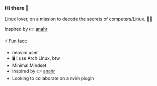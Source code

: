 ### Hi there 👋

<!--
**hakkm/hakkm** is a ✨ _special_ ✨ repository because its `README.md` (this file) appears on your GitHub profile.

Here are some ideas to get you started:

- 🔭 I’m currently working on ...
- 🌱 I’m currently learning ...
- 👯 I’m looking to collaborate on ...
- 🤔 I’m looking for help with ...
- 💬 Ask me about ...
- 📫 How to reach me: ...
- 😄 Pronouns: ...
- ⚡ Fun fact: ...
-->
Linux lover, on a mission to decode the secrets of computers/Linux. 🕵️‍♂️

Inspired by 👉 [anahr](https://www.youtube.com/@anaHr)

⚡ Fun fact:
- neovim user
- 🖥 I use Arch Linux, btw
- Minimal Mindset
- Inspired by 👉 [anahr](https://www.youtube.com/@anaHr)
- Looking to collaborate on a nvim plugin
